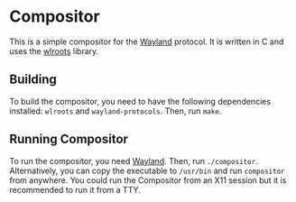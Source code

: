 # Compositor
This is a simple compositor for the [Wayland](https://wayland.freedesktop.org/) protocol. It is written in C and uses the [wlroots](https://gitlab.freedesktop.org/wlroots/wlroots) library.

## Building
To build the compositor, you need to have the following dependencies installed: `wlroots` and `wayland-protocols`. Then, run `make`.

## Running Compositor
To run the compositor, you need [Wayland](https://wayland.freedesktop.org/). Then, run `./compositor`. Alternatively, you can copy the executable to `/usr/bin` and run `compositor` from anywhere. You could run the Compositor from an X11 session but it is recommended to run it from a TTY.
